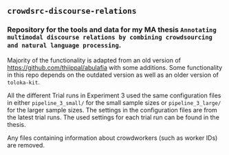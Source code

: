 ## `crowdsrc-discourse-relations`

### Repository for the tools and data for my MA thesis `Annotating multimodal discourse relations by combining crowdsourcing and natural language processing`.

Majority of the functionality is adapted from an old version of https://github.com/thiippal/abulafia with some additions. Some functionality in this repo depends on the outdated version as well as an older version of `toloka-kit`.

All the different Trial runs in Experiment 3 used the same configuration files in either `pipeline_3_small/` for the small sample sizes or `pipeline_3_large/` for the larger sample sizes. The settings in the configuration files are from the latest trial runs. The used settings for each trial run can be found in the thesis.

Any files containing information about crowdworkers (such as worker IDs) are removed.